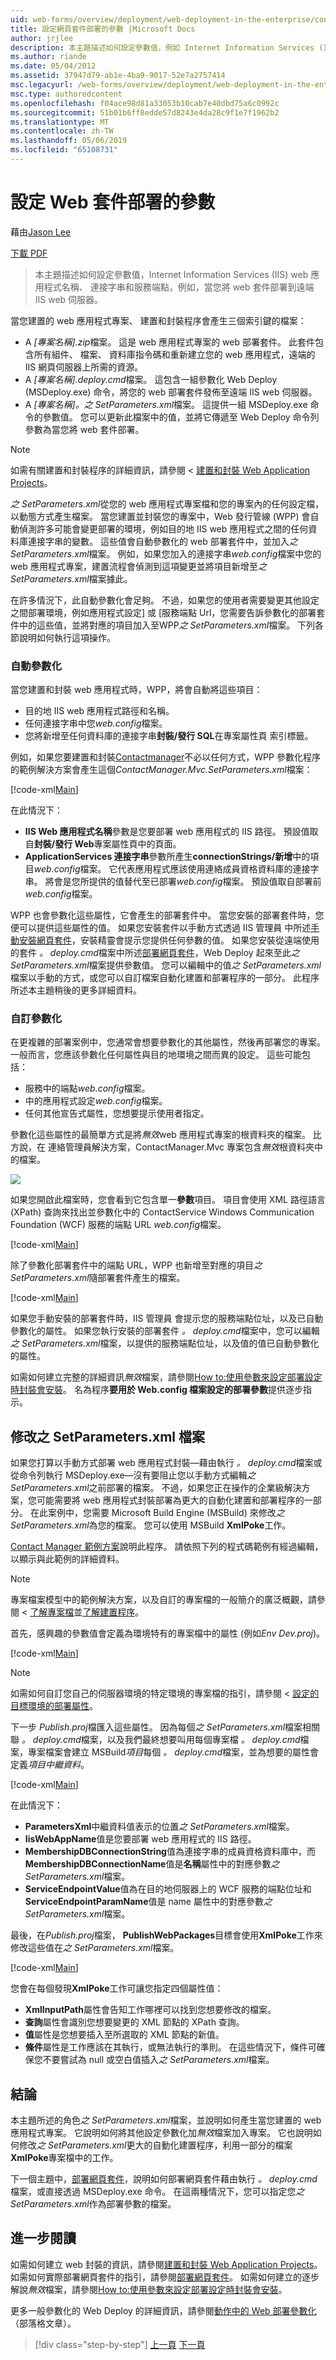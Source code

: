```yaml
---
uid: web-forms/overview/deployment/web-deployment-in-the-enterprise/configuring-parameters-for-web-package-deployment
title: 設定網頁套件部署的參數 |Microsoft Docs
author: jrjlee
description: 本主題描述如何設定參數值，例如 Internet Information Services (IIS) web 應用程式名稱、 連接字串和服務端點...
ms.author: riande
ms.date: 05/04/2012
ms.assetid: 37947d79-ab1e-4ba9-9017-52e7a2757414
msc.legacyurl: /web-forms/overview/deployment/web-deployment-in-the-enterprise/configuring-parameters-for-web-package-deployment
msc.type: authoredcontent
ms.openlocfilehash: f04ace98d81a33053b10cab7e40dbd75a6c0992c
ms.sourcegitcommit: 51b01b6ff8edde57d8243e4da28c9f1e7f1962b2
ms.translationtype: MT
ms.contentlocale: zh-TW
ms.lasthandoff: 05/06/2019
ms.locfileid: "65108731"
---
```

# <a name="configuring-parameters-for-web-package-deployment"></a>設定 Web 套件部署的參數

藉由[Jason Lee](https://github.com/jrjlee)

[下載 PDF](https://msdnshared.blob.core.windows.net/media/MSDNBlogsFS/prod.evol.blogs.msdn.com/CommunityServer.Blogs.Components.WeblogFiles/00/00/00/63/56/8130.DeployingWebAppsInEnterpriseScenarios.pdf)

> 本主題描述如何設定參數值，Internet Information Services (IIS) web 應用程式名稱、 連接字串和服務端點，例如，當您將 web 套件部署到遠端 IIS web 伺服器。

當您建置的 web 應用程式專案、 建置和封裝程序會產生三個索引鍵的檔案：

- A *[專案名稱].zip*檔案。 這是 web 應用程式專案的 web 部署套件。 此套件包含所有組件、 檔案、 資料庫指令碼和重新建立您的 web 應用程式，遠端的 IIS 網頁伺服器上所需的資源。
- A *[專案名稱].deploy.cmd*檔案。 這包含一組參數化 Web Deploy (MSDeploy.exe) 命令，將您的 web 部署套件發佈至遠端 IIS web 伺服器。
- A *[專案名稱]。之 SetParameters.xml*檔案。 這提供一組 MSDeploy.exe 命令的參數值。 您可以更新此檔案中的值，並將它傳遞至 Web Deploy 命令列參數為當您將 web 套件部署。

> [!NOTE]
> 如需有關建置和封裝程序的詳細資訊，請參閱 <<c0> [ 建置和封裝 Web Application Projects](building-and-packaging-web-application-projects.md)。

*之 SetParameters.xml*從您的 web 應用程式專案檔和您的專案內的任何設定檔，以動態方式產生檔案。 當您建置並封裝您的專案中，Web 發行管線 (WPP) 會自動偵測許多可能會變更部署的環境，例如目的地 IIS web 應用程式之間的任何資料庫連接字串的變數。 這些值會自動參數化的 web 部署套件中，並加入*之 SetParameters.xml*檔案。 例如，如果您加入的連接字串*web.config*檔案中您的 web 應用程式專案，建置流程會偵測到這項變更並將項目新增至*之 SetParameters.xml*檔案據此。

在許多情況下，此自動參數化會足夠。 不過，如果您的使用者需要變更其他設定之間部署環境，例如應用程式設定] 或 [服務端點 Url，您需要告訴參數化的部署套件中的這些值，並將對應的項目加入至WPP*之 SetParameters.xml*檔案。 下列各節說明如何執行這項操作。

### <a name="automatic-parameterization"></a>自動參數化

當您建置和封裝 web 應用程式時，WPP，將會自動將這些項目：

- 目的地 IIS web 應用程式路徑和名稱。
- 任何連接字串中您*web.config*檔案。
- 您將新增至任何資料庫的連接字串**封裝/發行 SQL**在專案屬性頁 索引標籤。

例如，如果您要建置和封裝[Contactmanager](the-contact-manager-solution.md)不必以任何方式，WPP 參數化程序的範例解決方案會產生這個*ContactManager.Mvc.SetParameters.xml*檔案：

[!code-xml[Main](configuring-parameters-for-web-package-deployment/samples/sample1.xml)]

在此情況下：

- **IIS Web 應用程式名稱**參數是您要部署 web 應用程式的 IIS 路徑。 預設值取自**封裝/發行 Web**專案屬性頁中的頁面。
- **ApplicationServices 連接字串**參數所產生**connectionStrings/新增**中的項目*web.config*檔案。 它代表應用程式應該使用連絡成員資格資料庫的連接字串。 將會是您所提供的值替代至已部署*web.config*檔案。 預設值取自部署前*web.config*檔案。

WPP 也會參數化這些屬性，它會產生的部署套件中。 當您安裝的部署套件時，您便可以提供這些屬性的值。 如果您安裝套件以手動方式透過 IIS 管理員 中所述[手動安裝網頁套件](manually-installing-web-packages.md)，安裝精靈會提示您提供任何參數的值。 如果您安裝從遠端使用的套件 *。 deploy.cmd*檔案中所述[部署網頁套件](deploying-web-packages.md)，Web Deploy 起來至此*之 SetParameters.xml*檔案提供參數值。 您可以編輯中的值*之 SetParameters.xml*檔案以手動的方式，或您可以自訂檔案自動化建置和部署程序的一部分。 此程序所述本主題稍後的更多詳細資料。

### <a name="custom-parameterization"></a>自訂參數化

在更複雜的部署案例中，您通常會想要參數化的其他屬性，然後再部署您的專案。 一般而言，您應該參數化任何屬性與目的地環境之間而異的設定。 這些可能包括：

- 服務中的端點*web.config*檔案。
- 中的應用程式設定*web.config*檔案。
- 任何其他宣告式屬性，您想要提示使用者指定。

參數化這些屬性的最簡單方式是將*無效*web 應用程式專案的根資料夾的檔案。 比方說，在 連絡管理員解決方案，ContactManager.Mvc 專案包含*無效*根資料夾中的檔案。

![](configuring-parameters-for-web-package-deployment/_static/image1.png)

如果您開啟此檔案時，您會看到它包含單一**參數**項目。 項目會使用 XML 路徑語言 (XPath) 查詢來找出並參數化中的 ContactService Windows Communication Foundation (WCF) 服務的端點 URL *web.config*檔案。

[!code-xml[Main](configuring-parameters-for-web-package-deployment/samples/sample2.xml)]

除了參數化部署套件中的端點 URL，WPP 也新增至對應的項目*之 SetParameters.xml*隨部署套件產生的檔案。

[!code-xml[Main](configuring-parameters-for-web-package-deployment/samples/sample3.xml)]

如果您手動安裝的部署套件時，IIS 管理員 會提示您的服務端點位址，以及已自動參數化的屬性。 如果您執行安裝的部署套件 *。 deploy.cmd*檔案中，您可以編輯*之 SetParameters.xml*檔案，以提供的服務端點位址，以及值的值已自動參數化的屬性。

如需如何建立完整的詳細資訊*無效*檔案，請參閱[How to:使用參數來設定部署設定時封裝會安裝](https://msdn.microsoft.com/library/ff398068.aspx)。 名為程序**要用於 Web.config 檔案設定的部署參數**提供逐步指示。

## <a name="modifying-the-setparametersxml-file"></a>修改之 SetParameters.xml 檔案

如果您打算以手動方式部署 web 應用程式封裝&#x2014;藉由執行 *。 deploy.cmd*檔案或從命令列執行 MSDeploy.exe&#x2014;沒有要阻止您以手動方式編輯*之 SetParameters.xml*之前部署的檔案。 不過，如果您正在操作的企業級解決方案，您可能需要將 web 應用程式封裝部署為更大的自動化建置和部署程序的一部分。 在此案例中，您需要 Microsoft Build Engine (MSBuild) 來修改*之 SetParameters.xml*為您的檔案。 您可以使用 MSBuild **XmlPoke**工作。

[Contact Manager 範例方案](the-contact-manager-solution.md)說明此程序。 請依照下列的程式碼範例有經過編輯，以顯示與此範例的詳細資料。

> [!NOTE]
> 專案檔案模型中的範例解決方案，以及自訂的專案檔的一般簡介的廣泛概觀，請參閱 <<c0> [ 了解專案檔](understanding-the-project-file.md)並[了解建置程序](understanding-the-build-process.md)。

首先，感興趣的參數值會定義為環境特有的專案檔中的屬性 (例如*Env Dev.proj*)。

[!code-xml[Main](configuring-parameters-for-web-package-deployment/samples/sample4.xml)]

> [!NOTE]
> 如需如何自訂您自己的伺服器環境的特定環境的專案檔的指引，請參閱 <<c0> [ 設定的目標環境的部署屬性](../configuring-server-environments-for-web-deployment/configuring-deployment-properties-for-a-target-environment.md)。

下一步 *Publish.proj*檔匯入這些屬性。 因為每個*之 SetParameters.xml*檔案相關聯 *。 deploy.cmd*檔案，以及我們最終想要叫用每個專案檔 *。 deploy.cmd*檔案，專案檔案會建立 MSBuild*項目*每個 *。 deploy.cmd*檔案，並為想要的屬性會定義*項目中繼資料*。

[!code-xml[Main](configuring-parameters-for-web-package-deployment/samples/sample5.xml)]

在此情況下：

- **ParametersXml**中繼資料值表示的位置*之 SetParameters.xml*檔案。
- **IisWebAppName**值是您要部署 web 應用程式的 IIS 路徑。
- **MembershipDBConnectionString**值為連接字串的成員資格資料庫中，而**MembershipDBConnectionName**值是**名稱**屬性中的對應參數*之 SetParameters.xml*檔案。
- **ServiceEndpointValue**值為在目的地伺服器上的 WCF 服務的端點位址和**ServiceEndpointParamName**值是 name 屬性中的對應參數*之 SetParameters.xml*檔案。

最後，在*Publish.proj*檔案， **PublishWebPackages**目標會使用**XmlPoke**工作來修改這些值在*之 SetParameters.xml*檔案。

[!code-xml[Main](configuring-parameters-for-web-package-deployment/samples/sample6.xml)]

您會在每個發現**XmlPoke**工作可讓您指定四個屬性值：

- **XmlInputPath**屬性會告知工作哪裡可以找到您想要修改的檔案。
- **查詢**屬性會識別您想要變更的 XML 節點的 XPath 查詢。
- **值**屬性是您想要插入至所選取的 XML 節點的新值。
- **條件**屬性是工作應該在其執行，或無法執行的準則。 在這些情況下，條件可確保您不要嘗試為 null 或空白值插入*之 SetParameters.xml*檔案。

## <a name="conclusion"></a>結論

本主題所述的角色*之 SetParameters.xml*檔案，並說明如何產生當您建置的 web 應用程式專案。 它說明如何將其他設定參數化加*無效*檔案加入專案。 它也說明如何修改*之 SetParameters.xml*更大的自動化建置程序，利用一部分的檔案**XmlPoke**專案檔中的工作。

下一個主題中，[部署網頁套件](deploying-web-packages.md)，說明如何部署網頁套件藉由執行 *。 deploy.cmd*檔案，或直接透過 MSDeploy.exe 命令。 在這兩種情況下，您可以指定您*之 SetParameters.xml*作為部署參數的檔案。

## <a name="further-reading"></a>進一步閱讀

如需如何建立 web 封裝的資訊，請參閱[建置和封裝 Web Application Projects](building-and-packaging-web-application-projects.md)。 如需如何實際部署網頁套件的指引，請參閱[部署網頁套件](deploying-web-packages.md)。 如需如何建立的逐步解說*無效*檔案，請參閱[How to:使用參數來設定部署設定時封裝會安裝](https://msdn.microsoft.com/library/ff398068.aspx)。

更多一般參數化的 Web Deploy 的詳細資訊，請參閱[動作中的 Web 部署參數化](https://go.microsoft.com/?linkid=9805119)（部落格文章）。

> [!div class="step-by-step"]
> [上一頁](building-and-packaging-web-application-projects.md)
> [下一頁](deploying-web-packages.md)
